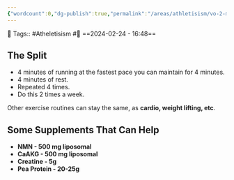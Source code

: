 ```yaml
---
{"wordcount":0,"dg-publish":true,"permalink":"/areas/athletisism/vo-2-max/","dgPassFrontmatter":true,"noteIcon":"3","created":"2024-02-24T16:48:06.365+05:30","updated":"2024-02-24T20:22:34.784+05:30"}
---
```


🧶 Tags:: #Atheletisism #🌱 
==2024-02-24 - 16:48==

## The Split
- 4 minutes of running at the fastest pace you can maintain for 4 minutes.
- 4 minutes of rest.
- Repeated 4 times.
- Do this 2 times a week.

Other exercise routines can stay the same, as **cardio, weight lifting, etc**.

## Some Supplements That Can Help
- **NMN - 500 mg liposomal**
- **CaAKG - 500 mg liposomal**
- **Creatine - 5g**
- **Pea Protein - 20-25g**